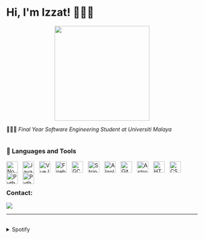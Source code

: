 # Hi, I'm Izzat! 🧑🏻‍💻

<div style="text-align: center;">
  <img src="https://i.pinimg.com/originals/8b/35/fe/8b35fef55fba1a201c9c7a11d3ec3d64.gif" width="250">
</div>



🧑🏻‍🎓 <i>Final Year Software Engineering Student at Universiti Malaya</i>

#

### 🧰 Languages and Tools

<img align="left" alt="NodeJS" width="30px" style="padding-right:10px;" src="https://cdn.jsdelivr.net/gh/devicons/devicon/icons/nodejs/nodejs-plain-wordmark.svg"/>
<img align="left" alt="Javascript" width="30px" style="padding-right:10px;" src="https://cdn.jsdelivr.net/gh/devicons/devicon/icons/javascript/javascript-original.svg"/>
<img align="left" alt="VueJS" width="30px" style="padding-right:10px;" src="https://cdn.jsdelivr.net/gh/devicons/devicon/icons/vuejs/vuejs-original.svg"/>
<img align="left" alt="Firebase" width="30px" style="padding-right:10px;" src="https://cdn.jsdelivr.net/gh/devicons/devicon/icons/firebase/firebase-plain.svg"/>
<img align="left" alt="GCP" width="30px" style="padding-right:10px;" src="https://user-images.githubusercontent.com/25181517/183911547-990692bc-8411-4878-99a0-43506cdb69cf.png"/>
<img align="left" alt="Stripe" width="30px" style="padding-right:10px;" src="https://cdn-icons-png.flaticon.com/512/5968/5968382.png"/>
<img align="left" alt="Algolia" width="30px" style="padding-right:10px;" src="https://cdn-icons-png.flaticon.com/512/5969/5969003.png"/>
<img align="left" alt="Git" width="30px" style="padding-right:10px;" src="https://cdn.jsdelivr.net/gh/devicons/devicon/icons/git/git-original.svg"/>
<picture>
  <source media="(prefers-color-scheme: dark)" srcset="https://astro.build/assets/press/logomark-dark.png">
  <source media="(prefers-color-scheme: light)" srcset="https://astro.build/assets/press/logomark-light.svg">
  <img align="left" alt="Astro" width="30px" style="padding-right:10px;" src="https://astro.build/assets/press/logomark-dark.png"/>
</picture>
<img align="left" alt="HTML" width="30px" style="padding-right:10px;" src="https://cdn.jsdelivr.net/gh/devicons/devicon/icons/html5/html5-plain.svg"/>
<img align="left" alt="CSS" width="30px" style="padding-right:10px;" src="https://cdn.jsdelivr.net/gh/devicons/devicon/icons/css3/css3-plain.svg"/>
<img align="left" alt="Python" width="30px" style="padding-right:10px;" src="https://cdn.jsdelivr.net/gh/devicons/devicon/icons/python/python-original-wordmark.svg"/>
<img align="left" alt="Python" width="30px" style="padding-right:10px;" src="https://cdn.jsdelivr.net/gh/devicons/devicon/icons/java/java-original.svg"/>
<br>
<br>

#

### Contact:
<a href="mailto:izzathaikalzainal@gmail.com"><img src="https://img.shields.io/badge/Gmail-D14836?style=for-the-badge&logo=gmail&logoColor=white"></a>

---
<br>

<details><summary>Spotify</summary>
This section updates <em>automatically</em> (If there is any changes).<br>
Since I like listening to music, it might be interesting to share my top tracks with 3 different timeframes.

<table>
<tr><th style="text-align:center">~ 4 Weeks</th><th style="text-align:center">~ 6 Months</th><th style="text-align:center">~ Several Years</th></tr>
<tr><td>

|No.|      Song       |
|:-:|:---------------:|
| 1 | <p align="center"><img id="shortImg_1" src="https://i.scdn.co/image/ab67616d00004851a991995542d50a691b9ae5be" width="64" height="64"><br/><b id="shortTitle_1">The Hydra</b><br/><i id="shortArtist_1">LE SSERAFIM</i></p> |
| 2 | <p align="center"><img id="shortImg_2" src="https://i.scdn.co/image/ab67616d00004851a991995542d50a691b9ae5be" width="64" height="64"><br/><b id="shortTitle_2">ANTIFRAGILE</b><br/><i id="shortArtist_2">LE SSERAFIM</i></p> |
| 3 | <p align="center"><img id="shortImg_3" src="https://i.scdn.co/image/ab67616d00004851a991995542d50a691b9ae5be" width="64" height="64"><br/><b id="shortTitle_3">Impurities</b><br/><i id="shortArtist_3">LE SSERAFIM</i></p> |
| 4 | <p align="center"><img id="shortImg_4" src="https://i.scdn.co/image/ab67616d00004851a991995542d50a691b9ae5be" width="64" height="64"><br/><b id="shortTitle_4">No Celestial</b><br/><i id="shortArtist_4">LE SSERAFIM</i></p> |
| 5 | <p align="center"><img id="shortImg_5" src="https://i.scdn.co/image/ab67616d00004851a991995542d50a691b9ae5be" width="64" height="64"><br/><b id="shortTitle_5">Good Parts (when the quality is bad but I am)</b><br/><i id="shortArtist_5">LE SSERAFIM</i></p> |

</td><td>

|No.|      Song       |
|:-:|:---------------:|
| 1 | <p align="center"><img id="mediumImg_1" src="https://i.scdn.co/image/ab67616d0000485178ef8fa2f28ad2ba65baed5f" width="64" height="64"><br/><b id="mediumTitle_1">SUNYI</b><br/><i id="mediumArtist_1">Joe Flizzow</i></p> |
| 2 | <p align="center"><img id="mediumImg_2" src="https://i.scdn.co/image/ab67616d0000485186ca91e718866f411c01db5e" width="64" height="64"><br/><b id="mediumTitle_2">O.O</b><br/><i id="mediumArtist_2">NMIXX</i></p> |
| 3 | <p align="center"><img id="mediumImg_3" src="https://i.scdn.co/image/ab67616d00004851232711f7d66a1e19e89e28c5" width="64" height="64"><br/><b id="mediumTitle_3">24K Magic</b><br/><i id="mediumArtist_3">Bruno Mars</i></p> |
| 4 | <p align="center"><img id="mediumImg_4" src="https://i.scdn.co/image/ab67616d0000485147e522adf030a78615cdea06" width="64" height="64"><br/><b id="mediumTitle_4">Finesse - Remix; feat. Cardi B</b><br/><i id="mediumArtist_4">Bruno Mars</i></p> |
| 5 | <p align="center"><img id="mediumImg_5" src="https://i.scdn.co/image/ab67616d000048513f159ae07dd556323f39f47b" width="64" height="64"><br/><b id="mediumTitle_5">Thunderclouds (feat. Sia, Diplo, and Labrinth)</b><br/><i id="mediumArtist_5">Sia</i></p> |

</td><td>

|No.|      Song       |
|:-:|:---------------:|
| 1 | <p align="center"><img id="longImg_1" src="https://i.scdn.co/image/ab67616d00004851a991995542d50a691b9ae5be" width="64" height="64"><br/><b id="longTitle_1">ANTIFRAGILE</b><br/><i id="longArtist_1">LE SSERAFIM</i></p> |
| 2 | <p align="center"><img id="longImg_2" src="https://i.scdn.co/image/ab67616d00004851ca0bf7a337ed7a8bcc34948e" width="64" height="64"><br/><b id="longTitle_2">Rover</b><br/><i id="longArtist_2">KAI</i></p> |
| 3 | <p align="center"><img id="longImg_3" src="https://i.scdn.co/image/ab67616d000048510744690248ef3ba7b776ea7b" width="64" height="64"><br/><b id="longTitle_3">ETA</b><br/><i id="longArtist_3">NewJeans</i></p> |
| 4 | <p align="center"><img id="longImg_4" src="https://i.scdn.co/image/ab67616d00004851d71fd77b89d08bc1bda219c7" width="64" height="64"><br/><b id="longTitle_4">Fire in the belly</b><br/><i id="longArtist_4">LE SSERAFIM</i></p> | 
| 5 | <p align="center"><img id="longImg_5" src="https://i.scdn.co/image/ab67616d000048515a42123d217f8c248ec1a92d" width="64" height="64"><br/><b id="longTitle_5">FLOWER</b><br/><i id="longArtist_5">JISOO</i></p> |
</td></tr> </table>

</details>
